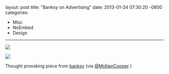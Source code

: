 layout: post
title:  "Banksy on Advertising"
date:   2013-01-24 07:30:20 -0800
categories:
  - Misc
  - NoEmbed
  - Design
---

<img src='http://imgur.com/elR6msH.jpg' />



 ![](/attachments/0e6eba56ff1005bed5a6e634bdc08dce/image.png)  

 Thought provoking piece from  [banksy](http://en.wikipedia.org/wiki/Banksy)  (via  [@MrAlanCooper](https://twitter.com/MrAlanCooper/status/294316404369399808) ) 

 
